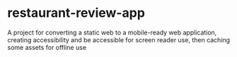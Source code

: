 # restaurant-review-app
A project for converting a static web to a mobile-ready web application, creating accessibility and be accessible for screen reader use, then caching some assets for offline use
